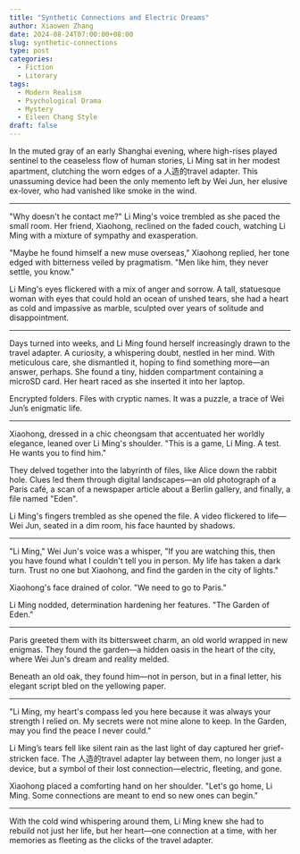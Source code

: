 ```yaml
---
title: "Synthetic Connections and Electric Dreams"
author: Xiaowen Zhang
date: 2024-08-24T07:00:00+08:00
slug: synthetic-connections
type: post
categories:
  - Fiction
  - Literary
tags:
  - Modern Realism
  - Psychological Drama
  - Mystery
  - Eileen Chang Style
draft: false
---
```


In the muted gray of an early Shanghai evening, where high-rises played sentinel to the ceaseless flow of human stories, Li Ming sat in her modest apartment, clutching the worn edges of a 人造的travel adapter. This unassuming device had been the only memento left by Wei Jun, her elusive ex-lover, who had vanished like smoke in the wind.

---

"Why doesn't he contact me?" Li Ming's voice trembled as she paced the small room. Her friend, Xiaohong, reclined on the faded couch, watching Li Ming with a mixture of sympathy and exasperation.

"Maybe he found himself a new muse overseas," Xiaohong replied, her tone edged with bitterness veiled by pragmatism. "Men like him, they never settle, you know."

Li Ming's eyes flickered with a mix of anger and sorrow. A tall, statuesque woman with eyes that could hold an ocean of unshed tears, she had a heart as cold and impassive as marble, sculpted over years of solitude and disappointment.

---

Days turned into weeks, and Li Ming found herself increasingly drawn to the travel adapter. A curiosity, a whispering doubt, nestled in her mind. With meticulous care, she dismantled it, hoping to find something more—an answer, perhaps. She found a tiny, hidden compartment containing a microSD card. Her heart raced as she inserted it into her laptop.

Encrypted folders. Files with cryptic names. It was a puzzle, a trace of Wei Jun’s enigmatic life.

---

Xiaohong, dressed in a chic cheongsam that accentuated her worldly elegance, leaned over Li Ming's shoulder. "This is a game, Li Ming. A test. He wants you to find him."

They delved together into the labyrinth of files, like Alice down the rabbit hole. Clues led them through digital landscapes—an old photograph of a Paris café, a scan of a newspaper article about a Berlin gallery, and finally, a file named "Eden".

Li Ming's fingers trembled as she opened the file. A video flickered to life—Wei Jun, seated in a dim room, his face haunted by shadows.

---

"Li Ming," Wei Jun's voice was a whisper, "If you are watching this, then you have found what I couldn't tell you in person. My life has taken a dark turn. Trust no one but Xiaohong, and find the garden in the city of lights."

Xiaohong's face drained of color. "We need to go to Paris."

Li Ming nodded, determination hardening her features. "The Garden of Eden."

---

Paris greeted them with its bittersweet charm, an old world wrapped in new enigmas. They found the garden—a hidden oasis in the heart of the city, where Wei Jun's dream and reality melded.

Beneath an old oak, they found him—not in person, but in a final letter, his elegant script bled on the yellowing paper.

---

"Li Ming, my heart's compass led you here because it was always your strength I relied on. My secrets were not mine alone to keep. In the Garden, may you find the peace I never could."

Li Ming’s tears fell like silent rain as the last light of day captured her grief-stricken face. The 人造的travel adapter lay between them, no longer just a device, but a symbol of their lost connection—electric, fleeting, and gone.

Xiaohong placed a comforting hand on her shoulder. "Let's go home, Li Ming. Some connections are meant to end so new ones can begin."

---

With the cold wind whispering around them, Li Ming knew she had to rebuild not just her life, but her heart—one connection at a time, with her memories as fleeting as the clicks of the travel adapter.

